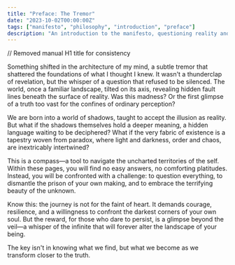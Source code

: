 ```yaml
---
title: "Preface: The Tremor"
date: "2023-10-02T00:00:00Z"
tags: ["manifesto", "philosophy", "introduction", "preface"]
description: "An introduction to the manifesto, questioning reality and embracing the unknown journey of self-discovery."
---
```


// Removed manual H1 title for consistency

Something shifted in the architecture of my mind, a subtle tremor that shattered the foundations of what I thought I knew. It wasn't a thunderclap of revelation, but the whisper of a question that refused to be silenced. The world, once a familiar landscape, tilted on its axis, revealing hidden fault lines beneath the surface of reality. Was this madness? Or the first glimpse of a truth too vast for the confines of ordinary perception?

We are born into a world of shadows, taught to accept the illusion as reality. But what if the shadows themselves hold a deeper meaning, a hidden language waiting to be deciphered? What if the very fabric of existence is a tapestry woven from paradox, where light and darkness, order and chaos, are inextricably intertwined?

This is a compass—a tool to navigate the uncharted territories of the self. Within these pages, you will find no easy answers, no comforting platitudes. Instead, you will be confronted with a challenge: to question everything, to dismantle the prison of your own making, and to embrace the terrifying beauty of the unknown.

Know this: the journey is not for the faint of heart. It demands courage, resilience, and a willingness to confront the darkest corners of your own soul. But the reward, for those who dare to persist, is a glimpse beyond the veil—a whisper of the infinite that will forever alter the landscape of your being.

The key isn't in knowing what we find, but what we become as we transform closer to the truth.
